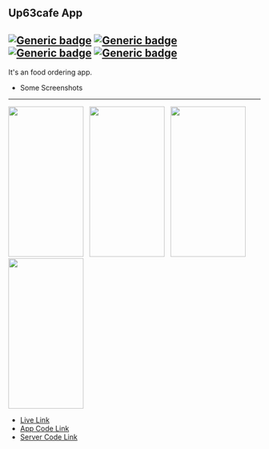 ## Up63cafe App
[![Generic badge](https://img.shields.io/badge/Platform-Android-green.svg)](https://shields.io/)
[![Generic badge](https://img.shields.io/badge/Language-java-green.svg)](https://shields.io/)
[![Generic badge](https://img.shields.io/badge/Maintained-Yes-green.svg)](https://shields.io/)
[![Generic badge](https://img.shields.io/badge/Downloads-500+-green.svg)](https://shields.io/)
---

It's an food ordering app. 
- Some Screenshots
- ---
  <img src="https://up63cafe.com/images/screen1.png" width="150" height="300"> &nbsp;
   <img src="https://up63cafe.com/images/screen2.png" width="150" height="300"> &nbsp;
   <img src="https://up63cafe.com/images/screen3.png" width="150" height="300"> &nbsp;
   <img src="https://up63cafe.com/images/screen4.png" width="150" height="300">
   <br />
   - <a href="https://play.google.com/store/apps/details?id=com.avit.up63cafe">Live Link</a> <br />
   - <a href="https://github.com/BullHoN/Up63cafe_app_main">App Code Link</a> <br />
   - <a href="https://github.com/BullHoN/up63cafe_server">Server Code Link</a> <br />
